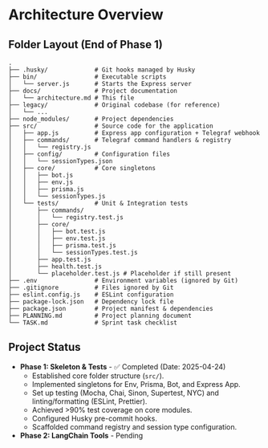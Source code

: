 # Architecture Overview

## Folder Layout (End of Phase 1)

```
.
├── .husky/             # Git hooks managed by Husky
├── bin/                # Executable scripts
│   └── server.js       # Starts the Express server
├── docs/               # Project documentation
│   └── architecture.md # This file
├── legacy/             # Original codebase (for reference)
│   └── ...
├── node_modules/       # Project dependencies
├── src/                # Source code for the application
│   ├── app.js          # Express app configuration + Telegraf webhook
│   ├── commands/       # Telegraf command handlers & registry
│   │   └── registry.js
│   ├── config/         # Configuration files
│   │   └── sessionTypes.json
│   ├── core/           # Core singletons
│   │   ├── bot.js
│   │   ├── env.js
│   │   ├── prisma.js
│   │   └── sessionTypes.js
│   └── tests/          # Unit & Integration tests
│       ├── commands/
│       │   └── registry.test.js
│       ├── core/
│       │   ├── bot.test.js
│       │   ├── env.test.js
│       │   ├── prisma.test.js
│       │   └── sessionTypes.test.js
│       ├── app.test.js
│       ├── health.test.js
│       └── placeholder.test.js # Placeholder if still present
├── .env                # Environment variables (ignored by Git)
├── .gitignore          # Files ignored by Git
├── eslint.config.js    # ESLint configuration
├── package-lock.json   # Dependency lock file
├── package.json        # Project manifest & dependencies
├── PLANNING.md         # Project planning document
└── TASK.md             # Sprint task checklist
```

## Project Status

*   **Phase 1: Skeleton & Tests** - ✅ Completed (Date: 2025-04-24)
    *   Established core folder structure (`src/`).
    *   Implemented singletons for Env, Prisma, Bot, and Express App.
    *   Set up testing (Mocha, Chai, Sinon, Supertest, NYC) and linting/formatting (ESLint, Prettier).
    *   Achieved >90% test coverage on core modules.
    *   Configured Husky pre-commit hooks.
    *   Scaffolded command registry and session type configuration.
*   **Phase 2: LangChain Tools** - Pending
